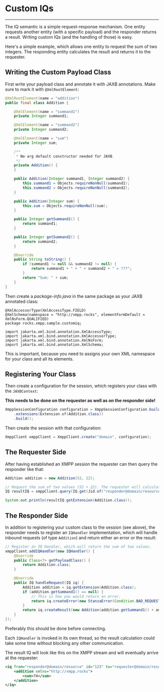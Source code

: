 # Custom IQs
---

The IQ semantic is a simple request-response mechanism. One entity requests another entity (with a specific payload) and
the responder returns a result. Writing custom IQs (and the handling of those) is easy.

Here's a simple example, which allows one entity to request the sum of two integers. The responding entity calculates
the result and returns it to the requester.

## Writing the Custom Payload Class

First write your payload class and annotate it with JAXB annotations. Make sure to mark it with `@XmlRootElement`:

```java
@XmlRootElement(name = "addition")
public final class Addition {

    @XmlElement(name = "summand1")
    private Integer summand1;

    @XmlElement(name = "summand2")
    private Integer summand2;

    @XmlElement(name = "sum")
    private Integer sum;

    /**
     * No-arg default constructor needed for JAXB.
     */
    private Addition() {
    }

    public Addition(Integer summand1, Integer summand2) {
        this.summand1 = Objects.requireNonNull(summand1);
        this.summand2 = Objects.requireNonNull(summand2);
    }

    public Addition(Integer sum) {
        this.sum = Objects.requireNonNull(sum);
    }

    public Integer getSummand1() {
        return summand1;
    }

    public Integer getSummand2() {
        return summand2;
    }

    @Override
    public String toString() {
        if (summand1 != null && summand2 != null) {
            return summand1 + " + " + summand2 + " = ???";
        }
        return "Sum: " + sum;
    }
}
```

Then create a _package-info.java_ in the same package as your JAXB annotated class:

```
@XmlAccessorType(XmlAccessType.FIELD)
@XmlSchema(namespace = "http://xmpp.rocks", elementFormDefault = XmlNsForm.QUALIFIED)
package rocks.xmpp.sample.customiq;

import jakarta.xml.bind.annotation.XmlAccessType;
import jakarta.xml.bind.annotation.XmlAccessorType;
import jakarta.xml.bind.annotation.XmlNsForm;
import jakarta.xml.bind.annotation.XmlSchema;
```

This is important, because you need to assigns your own XML namespace for your class and all its elements.

## Registering Your Class

Then create a configuration for the session, which registers your class with the `JAXBContext`:

**This needs to be done on the requester as well as on the responder side!**

```java
XmppSessionConfiguration configuration = XmppSessionConfiguration.builder()
    .extensions(Extension.of(Addition.class))
    .build();
```

Then create the session with that configuration:

```java
XmppClient xmppClient = XmppClient.create("domain", configuration);
```

## The Requester Side

After having established an XMPP session the requester can then query the responder like that:

```java
Addition addition = new Addition(52, 22);

// Request the sum of two values (52 + 22). The requester will calculate it for you and return a result.
IQ resultIQ = xmppClient.query(IQ.get(Jid.of("responder@domain/resource"), addition)).getResult();

System.out.println(resultIQ.getExtension(Addition.class));
```

## The Responder Side

In addition to registering your custom class to the session (see above), the responder needs to register an `IQHandler`
implementation, which will handle inbound requests (of type `Addition`) and return either an error or the result:

```java
// Reqister an IQ Handler, which will return the sum of two values.
xmppClient.addIQHandler(new IQHandler() {
    @Override
    public Class<?> getPayloadClass() {
        return Addition.class;
    }

    @Override
    public IQ handleRequest(IQ iq) {
        Addition addition = iq.getExtension(Addition.class);
        if (addition.getSummand1() == null) {
            // This is how you would return an error.
            return iq.createError(new StanzaError(Condition.BAD_REQUEST, "No summand provided."));
        }
        return iq.createResult(new Addition(addition.getSummand1() + addition.getSummand2()));
    }
});
```

Preferably this should be done before connecting.

Each `IQHandler` is invoked in its own thread, so the result calculation could take some time without blocking any other
communication.

The result IQ will look like this on the XMPP stream and will eventually arrive at the requester:

```xml
<iq from="responder@domain/resource" id="123" to="requester@domain/resource" type="result">
    <addition xmlns="http://xmpp.rocks">
        <sum>74</sum>
    </addition>
</iq>
```

